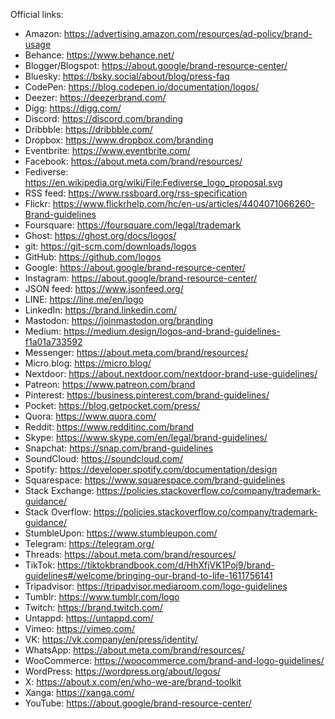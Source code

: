Official links:

- Amazon: https://advertising.amazon.com/resources/ad-policy/brand-usage
- Behance: https://www.behance.net/
- Blogger/Blogspot: https://about.google/brand-resource-center/
- Bluesky: https://bsky.social/about/blog/press-faq
- CodePen: https://blog.codepen.io/documentation/logos/
- Deezer: https://deezerbrand.com/
- Digg: https://digg.com/
- Discord: https://discord.com/branding
- Dribbble: https://dribbble.com/
- Dropbox: https://www.dropbox.com/branding
- Eventbrite: https://www.eventbrite.com/
- Facebook: https://about.meta.com/brand/resources/
- Fediverse: https://en.wikipedia.org/wiki/File:Fediverse_logo_proposal.svg
- RSS feed: https://www.rssboard.org/rss-specification
- Flickr: https://www.flickrhelp.com/hc/en-us/articles/4404071066260-Brand-guidelines
- Foursquare: https://foursquare.com/legal/trademark
- Ghost: https://ghost.org/docs/logos/
- git: https://git-scm.com/downloads/logos
- GitHub: https://github.com/logos
- Google: https://about.google/brand-resource-center/
- Instagram: https://about.google/brand-resource-center/
- JSON feed: https://www.jsonfeed.org/
- LINE: https://line.me/en/logo
- LinkedIn: https://brand.linkedin.com/
- Mastodon: https://joinmastodon.org/branding
- Medium: https://medium.design/logos-and-brand-guidelines-f1a01a733592
- Messenger: https://about.meta.com/brand/resources/
- Micro.blog: https://micro.blog/
- Nextdoor: https://about.nextdoor.com/nextdoor-brand-use-guidelines/
- Patreon: https://www.patreon.com/brand
- Pinterest: https://business.pinterest.com/brand-guidelines/
- Pocket: https://blog.getpocket.com/press/
- Quora: https://www.quora.com/
- Reddit: https://www.redditinc.com/brand
- Skype: https://www.skype.com/en/legal/brand-guidelines/
- Snapchat: https://snap.com/brand-guidelines
- SoundCloud: https://soundcloud.com/
- Spotify: https://developer.spotify.com/documentation/design
- Squarespace: https://www.squarespace.com/brand-guidelines
- Stack Exchange: https://policies.stackoverflow.co/company/trademark-guidance/
- Stack Overflow: https://policies.stackoverflow.co/company/trademark-guidance/
- StumbleUpon: https://www.stumbleupon.com/
- Telegram: https://telegram.org/
- Threads: https://about.meta.com/brand/resources/
- TikTok: https://tiktokbrandbook.com/d/HhXfjVK1Poj9/brand-guidelines#/welcome/bringing-our-brand-to-life-1611756141
- Tripadvisor: https://tripadvisor.mediaroom.com/logo-guidelines
- Tumblr: https://www.tumblr.com/logo
- Twitch: https://brand.twitch.com/
- Untappd: https://untappd.com/
- Vimeo: https://vimeo.com/
- VK: https://vk.company/en/press/identity/
- WhatsApp: https://about.meta.com/brand/resources/
- WooCommerce: https://woocommerce.com/brand-and-logo-guidelines/
- WordPress: https://wordpress.org/about/logos/
- X: https://about.x.com/en/who-we-are/brand-toolkit
- Xanga: https://xanga.com/
- YouTube: https://about.google/brand-resource-center/
